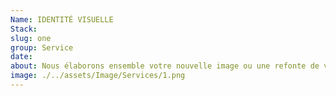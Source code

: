 ```yaml
---
Name: IDENTITÉ VISUELLE
Stack:
slug: one
group: Service
date:
about: Nous élaborons ensemble votre nouvelle image ou une refonte de votre marque qui serait originale et attirante (logotype, charte graphique…)
image: ./../assets/Image/Services/1.png
---
```


